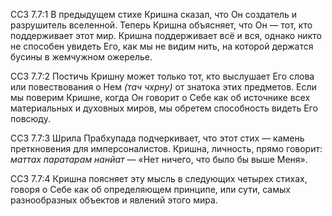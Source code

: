ССЗ 7.7:1	В предыдущем стихе Кришна сказал, что Он создатель и разрушитель вселенной. Теперь Кришна объясняет, что Он — тот, кто поддерживает этот мир. Кришна поддерживает всё и вся, однако никто не способен увидеть Его, как мы не видим нить, на которой держатся бусины в жемчужном ожерелье.

ССЗ 7.7:2	Постичь Кришну может только тот, кто выслушает Его слова или повествования о Нем _(тач чхрну)_ от знатока этих предметов. Если мы поверим Кришне, когда Он говорит о Себе как об источнике всех материальных и духовных миров, мы обретем способность видеть Его повсюду.

ССЗ 7.7:3	Шрила Прабхупада подчеркивает, что этот стих — камень преткновения для имперсоналистов. Кришна, личность, прямо говорит: _маттах паратарам нанйат_ — «Нет ничего, что было бы выше Меня».

ССЗ 7.7:4	Кришна поясняет эту мысль в следующих четырех стихах, говоря о Себе как об определяющем принципе, или сути, самых разнообразных объектов и явлений этого мира.